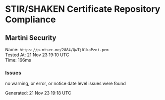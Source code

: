 # STIR/SHAKEN Certificate Repository Compliance

## Martini Security

Name: `https://p.mtsec.me/2884/QwTj0lkaPzoi.pem`\
Tested At: 21 Nov 23 19:10 UTC\
Time: 166ms

### Issues

no warning, or error, or notice date level issues were found

Generated: 21 Nov 23 19:18 UTC